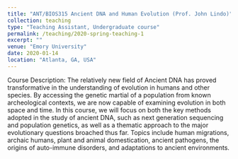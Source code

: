 ```yaml
---
title: "ANT/BIOS315 Ancient DNA and Human Evolution (Prof. John Lindo)"
collection: teaching
type: "Teaching Assistant, Undergraduate course"
permalink: /teaching/2020-spring-teaching-1
excerpt: ""
venue: "Emory University"
date: 2020-01-14
location: "Atlanta, GA, USA"
---
```


Course Description: The relatively new field of Ancient DNA has proved transformative in the understanding of evolution in humans and other species. By accessing the genetic martial of a population from known archeological contexts, we are now capable of examining evolution in both space and time. In this course, we will focus on both the key methods adopted in the study of ancient DNA, such as next generation sequencing and population genetics, as well as a thematic approach to the major evolutionary questions broached thus far. Topics include human migrations, archaic humans, plant and animal domestication, ancient pathogens, the origins of auto-immune disorders, and adaptations to ancient environments.